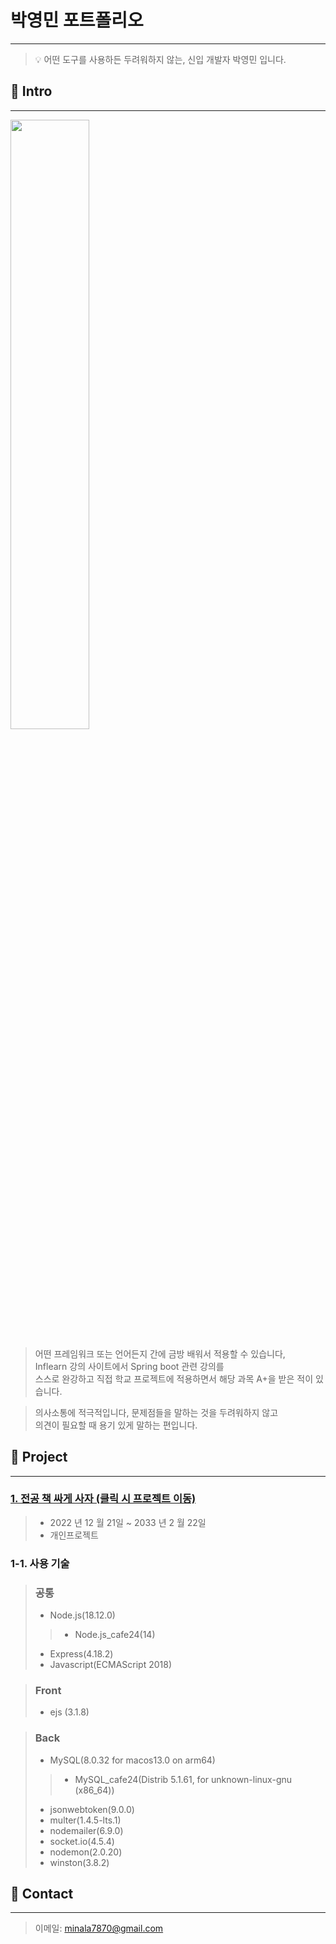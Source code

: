 # 박영민 포트폴리오
---
>:bulb: 어떤 도구를 사용하든 두려워하지 않는, 신입 개발자 박영민 입니다.

## :deciduous_tree: Intro
---
<img src="https://user-images.githubusercontent.com/73753121/217274979-da743400-f60e-4036-abcc-ab0ded0f6f2b.jpg" width="50%" height="auto">

>어떤 프레임워크 또는 언어든지 간에 금방 배워서 적용할 수 있습니다,<br>
>Inflearn 강의 사이트에서 Spring boot 관련 강의를<br>
>스스로 완강하고 직접 학교 프로젝트에 적용하면서 해당 과목 A+을 받은 적이 있습니다.
  
>의사소통에 적극적입니다, 문제점들을 말하는 것을 두려워하지 않고<br>
>의견이 필요할 때 용기 있게 말하는 편입니다.

## :deciduous_tree: Project
---
### <a href="https://github.com/yeongmin7870/board">1. 전공 책 싸게 사자 (클릭 시 프로젝트 이동)</a>

>- 2022 년 12 월 21일 ~ 2033 년 2 월 22일
>- 개인프로젝트

### 1-1. 사용 기술

>### 공통
>- Node.js(18.12.0)
>>- Node.js_cafe24(14)
>- Express(4.18.2)
>- Javascript(ECMAScript 2018)

>### Front
>- ejs (3.1.8)

>### Back
>- MySQL(8.0.32 for macos13.0 on arm64)
>>- MySQL_cafe24(Distrib 5.1.61, for unknown-linux-gnu (x86_64))
>- jsonwebtoken(9.0.0)
>- multer(1.4.5-lts.1)
>- nodemailer(6.9.0)
>- socket.io(4.5.4)
>- nodemon(2.0.20)
>- winston(3.8.2)

## :deciduous_tree: Contact
---
>이메일: minala7870@gmail.com



